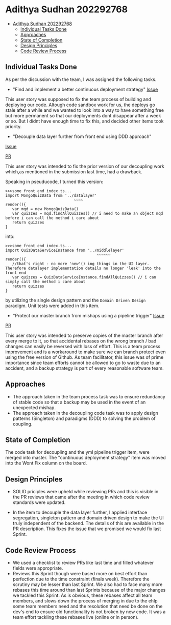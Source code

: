 # Adithya Sudhan 202292768

- [Adithya Sudhan 202292768](#adithya-sudhan-202292768)
  - [Individual Tasks Done](#individual-tasks-done)
  - [Approaches](#approaches)
  - [State of Completion](#state-of-completion)
  - [Design Principles](#design-principles)
  - [Code Review Process](#code-review-process)

## Individual Tasks Done

As per the discussion with the team, I was assigned the following tasks.

- "Find and implement a better continuous deployment strategy"
[Issue](https://github.com/orgs/MUN-COMP6905/projects/11/views/1?pane=issue&itemId=23746462)

This user story was supposed to fix the team process of building and deploying our code. Altough code sandbox work for us, the deploys go stale after a while and we wanted to look into a way to have something free but more permanent so that our deployments dont disappear after a week or so. But I didnt have enough time to fix this, and decided other items took priority. 

- "Decouple data layer further from front end using DDD approach"

[Issue](https://github.com/orgs/MUN-COMP6905/projects/11/views/1?pane=issue&itemId=25484153)

[PR](https://github.com/MUN-COMP6905/project-hteam/pull/183)

This user story was intended to fix the prior version of our decoupling work which,as mentioned in the submission last time, had a drawback.

Speaking in pseuducode, I turned this version:
```
>>>some front end index.ts...
import MongoQuizData from '../datalayer'
                              ~~~~
render(){
   var mqd = new MongoQuizData()
   var quizzes = mqd.findAllQuizzes() // i need to make an object mqd before i can call the method i care about
   return quizzes
}
```

into: 

```
>>>some front end index.ts...
import QuizDataServiceInstance from '../middlelayer'
                                        ~~~~~~
render(){
   //that's right - no more 'new'() ing things in the UI layer. Therefore datalayer implementation details no longer 'leak' into the front end
   var quizzes = QuizDataServiceInstance.findAllQuizzes() // i can simply call the method i care about
   return quizzes
}
```
by utilizing the single design pattern and the ```Domain Driven Design``` paradigm. 
Unit tests were added in this item. 

- "Protect our master branch from mishaps using a pipeline trigger"
[Issue](https://github.com/orgs/MUN-COMP6905/projects/11/views/1?pane=issue&itemId=24372249)

[PR](https://github.com/MUN-COMP6905/project-hteam/pull/150)

This user story was intended to preserve copies of the master branch after every merge to it, so that accidental rebases on the wrong branch / bad changes can easily be reversed with loss of effort. This is a team process improvement and is a workaround to make sure we can branch protect even using the free version of Github. As team facilitator, this issue was of prime importance since team efforts cannot be allowed to go to waste due to an accident, and a backup strategy is part of every reasonable software team. 


## Approaches

- The approach taken in the team process task was to ensure redundancy of stable code so that a backup may be used in the event of an unexpected mishap. 
- The approach taken in the decoupling code task was to apply design patterns (Singleton) and paradigms (DDD) to solving the problem of coupling. 


## State of Completion

The code task for decoupling and the yml pipeline trigger item, were merged into master. The "continuous deployment strategy" item was moved into the Wont Fix column on the board. 

## Design Principles

- SOLID priciples were upheld while reviewing PRs and this is visible in the PR reviews that came after the meeting in which code review standards were updated. 

- In the item to decouple the data layer further, I applied interface segregation, singleton pattern and domain driven design to make the UI truly independent of the backend. The details of this are available in the PR description. This fixes the issue that we promised we would fix last Sprint. 

## Code Review Process
 
- We used a checklist to review PRs like last time and filled whatever fields were appropriate. 
- Reviews this Sprint though were based more on best effort than perfection due to the time constraint (finals week). Therefore the scrutiny may be lesser than last Sprint. We also had to face many more rebases this time around than last Sprints because of the major changes we tackled this Sprint. As is obvious, these rebases affect all team members, and slows down the process of merging in due to the ehlp some team members need and the resolution that need be done on the dev's end to ensure old functionality is not broken by new code. It was a team effort tackling these rebases live (online or in person). 